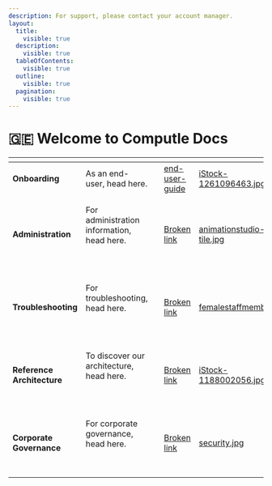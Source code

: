 ```yaml
---
description: For support, please contact your account manager.
layout:
  title:
    visible: true
  description:
    visible: true
  tableOfContents:
    visible: true
  outline:
    visible: true
  pagination:
    visible: true
---
```


# 🇬🇪 Welcome to Computle Docs

<table data-card-size="large" data-view="cards" data-full-width="true"><thead><tr><th></th><th></th><th></th><th data-hidden data-card-target data-type="content-ref"></th><th data-hidden data-card-cover data-type="files"></th></tr></thead><tbody><tr><td><strong>Onboarding</strong></td><td>As an end-user, head here.</td><td></td><td><a href="onboarding/end-user-guide/">end-user-guide</a></td><td><a href=".gitbook/assets/iStock-1261096463.jpg">iStock-1261096463.jpg</a></td></tr><tr><td><strong>Administration</strong></td><td><p>For administration information, head here.</p><p><br></p></td><td></td><td><a href="broken-reference">Broken link</a></td><td><a href=".gitbook/assets/animationstudio-tile.jpg">animationstudio-tile.jpg</a></td></tr><tr><td><strong>Troubleshooting</strong></td><td><p>For troubleshooting, head here.</p><p><br></p></td><td></td><td><a href="broken-reference">Broken link</a></td><td><a href=".gitbook/assets/femalestaffmember.jpg">femalestaffmember.jpg</a></td></tr><tr><td><strong>Reference Architecture</strong></td><td><p>To discover our architecture, head here.</p><p><br></p></td><td></td><td><a href="broken-reference">Broken link</a></td><td><a href=".gitbook/assets/iStock-1188002056.jpg">iStock-1188002056.jpg</a></td></tr><tr><td><strong>Corporate Governance</strong></td><td><p>For corporate governance, head here.</p><p><a href="https://docs.computle.com/onboarding/end-user-guide"><br></a></p></td><td></td><td><a href="broken-reference">Broken link</a></td><td><a href=".gitbook/assets/security.jpg">security.jpg</a></td></tr></tbody></table>

